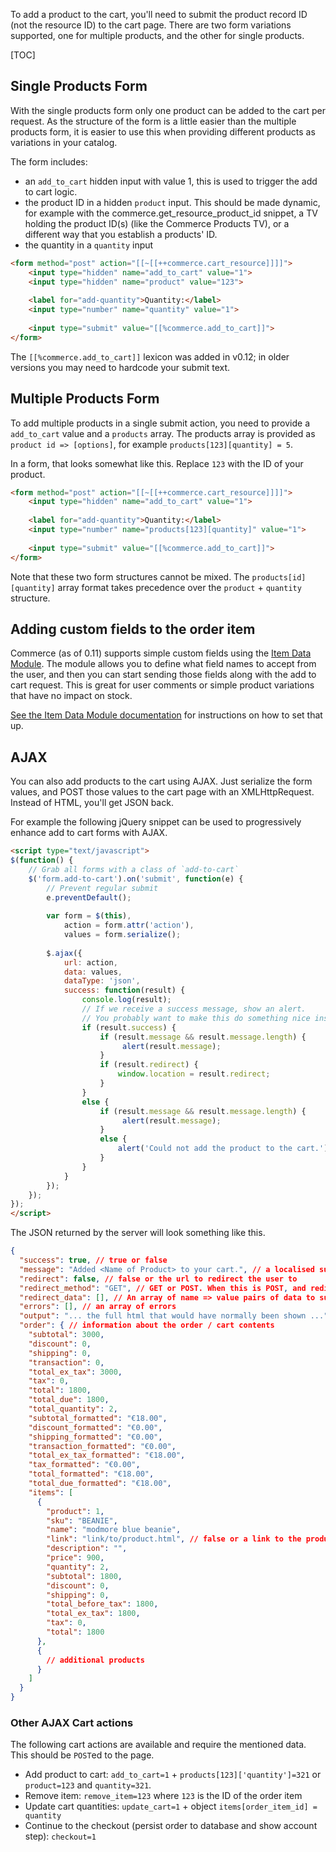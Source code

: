 To add a product to the cart, you'll need to submit the product record ID (not the resource ID) to the cart page. There are two form variations supported, one for multiple products, and the other for single products. 

[TOC]

## Single Products Form

With the single products form only one product can be added to the cart per request. As the structure of the form is a little easier than the multiple products form, it is easier to use this when providing different products as variations in your catalog. 

The form includes:
- an `add_to_cart` hidden input with value 1, this is used to trigger the add to cart logic.
- the product ID in a hidden `product` input. This should be made dynamic, for example with the commerce.get_resource_product_id snippet, a TV holding the product ID(s) (like the Commerce Products TV), or a different way that you establish a products' ID.
- the quantity in a `quantity` input

```` html
<form method="post" action="[[~[[++commerce.cart_resource]]]]">
    <input type="hidden" name="add_to_cart" value="1">
    <input type="hidden" name="product" value="123">
    
    <label for="add-quantity">Quantity:</label>
    <input type="number" name="quantity" value="1">
    
    <input type="submit" value="[[%commerce.add_to_cart]]">
</form>
````

The `[[%commerce.add_to_cart]]` lexicon was added in v0.12; in older versions you may need to hardcode your submit text.

## Multiple Products Form

To add multiple products in a single submit action, you need to provide a `add_to_cart` value and a `products` array. The products array is provided as `product id => [options]`, for example `products[123][quantity] = 5`.

In a form, that looks somewhat like this. Replace `123` with the ID of your product. 

```` html
<form method="post" action="[[~[[++commerce.cart_resource]]]]">
    <input type="hidden" name="add_to_cart" value="1">
    
    <label for="add-quantity">Quantity:</label>
    <input type="number" name="products[123][quantity]" value="1">
    
    <input type="submit" value="[[%commerce.add_to_cart]]">
</form>
````

Note that these two form structures cannot be mixed. The `products[id][quantity]` array format takes precedence over the `product` + `quantity` structure.

## Adding custom fields to the order item

Commerce (as of 0.11) supports simple custom fields using the [Item Data Module](../Modules/Cart/ItemData.md). The module allows you to define what field names to accept from the user, and then you can start sending those fields along with the add to cart request. This is great for user comments or simple product variations that have no impact on stock. 

[See the Item Data Module documentation](../Modules/Cart/ItemData.md) for instructions on how to set that up.

## AJAX

You can also add products to the cart using AJAX. Just serialize the form values, and POST those values to the cart page with an XMLHttpRequest. Instead of HTML, you'll get JSON back. 

For example the following jQuery snippet can be used to progressively enhance add to cart forms with AJAX. 

```` html
<script type="text/javascript">
$(function() {
    // Grab all forms with a class of `add-to-cart`
    $('form.add-to-cart').on('submit', function(e) {
        // Prevent regular submit
        e.preventDefault();
        
        var form = $(this),
            action = form.attr('action'),
            values = form.serialize();
            
        $.ajax({
            url: action,
            data: values,
            dataType: 'json',
            success: function(result) {
                console.log(result);
                // If we receive a success message, show an alert.
                // You probably want to make this do something nice instead.
                if (result.success) {
                    if (result.message && result.message.length) {
                         alert(result.message);
                    }
                    if (result.redirect) {
                        window.location = result.redirect;
                    }
                }
                else {
                    if (result.message && result.message.length) {
                         alert(result.message);
                    }
                    else {
                        alert('Could not add the product to the cart.');
                    }
                }
            }
        });
    });
});
</script>
````

The JSON returned by the server will look something like this.

```` json
{
  "success": true, // true or false
  "message": "Added <Name of Product> to your cart.", // a localised success/error message
  "redirect": false, // false or the url to redirect the user to
  "redirect_method": "GET", // GET or POST. When this is POST, and redirect is a URL, you should create a form and submit it
  "redirect_data": [], // An array of name => value pairs of data to submit when redirect_method = POST
  "errors": [], // an array of errors
  "output": "... the full html that would have normally been shown ...",
  "order": { // information about the order / cart contents
    "subtotal": 3000,
    "discount": 0,
    "shipping": 0,
    "transaction": 0,
    "total_ex_tax": 3000,
    "tax": 0,
    "total": 1800,
    "total_due": 1800,
    "total_quantity": 2,
    "subtotal_formatted": "€18.00",
    "discount_formatted": "€0.00",
    "shipping_formatted": "€0.00",
    "transaction_formatted": "€0.00",
    "total_ex_tax_formatted": "€18.00",
    "tax_formatted": "€0.00",
    "total_formatted": "€18.00",
    "total_due_formatted": "€18.00",
    "items": [
      {
        "product": 1,
        "sku": "BEANIE",
        "name": "modmore blue beanie",
        "link": "link/to/product.html", // false or a link to the product in the catalog
        "description": "",
        "price": 900,
        "quantity": 2,
        "subtotal": 1800,
        "discount": 0,
        "shipping": 0,
        "total_before_tax": 1800,
        "total_ex_tax": 1800,
        "tax": 0,
        "total": 1800
      },
      {
        // additional products
      }
    ]
  }
}
````

### Other AJAX Cart actions

The following cart actions are available and require the mentioned data. This should be `POST`ed to the page.

- Add product to cart: `add_to_cart=1` + `products[123]['quantity']=321` or `product=123` and `quantity=321`.
- Remove item: `remove_item=123` where `123` is the ID of the order item
- Update cart quantities: `update_cart=1` + object `items[order_item_id] = quantity` 
- Continue to the checkout (persist order to database and show account step): `checkout=1`

